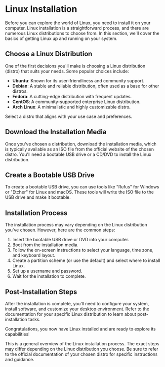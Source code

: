 # Linux Installation

Before you can explore the world of Linux, you need to install it on your computer. Linux installation is a straightforward process, and there are numerous Linux distributions to choose from. In this section, we'll cover the basics of getting Linux up and running on your system.

## Choose a Linux Distribution

One of the first decisions you'll make is choosing a Linux distribution (distro) that suits your needs. Some popular choices include:

- **Ubuntu**: Known for its user-friendliness and community support.
- **Debian**: A stable and reliable distribution, often used as a base for other distros.
- **Fedora**: A cutting-edge distribution with frequent updates.
- **CentOS**: A community-supported enterprise Linux distribution.
- **Arch Linux**: A minimalistic and highly customizable distro.

Select a distro that aligns with your use case and preferences.

## Download the Installation Media

Once you've chosen a distribution, download the installation media, which is typically available as an ISO file from the official website of the chosen distro. You'll need a bootable USB drive or a CD/DVD to install the Linux distribution.

## Create a Bootable USB Drive

To create a bootable USB drive, you can use tools like "Rufus" for Windows or "Etcher" for Linux and macOS. These tools will write the ISO file to the USB drive and make it bootable.

## Installation Process

The installation process may vary depending on the Linux distribution you've chosen. However, here are the common steps:

1. Insert the bootable USB drive or DVD into your computer.
2. Boot from the installation media.
3. Follow the on-screen instructions to select your language, time zone, and keyboard layout.
4. Create a partition scheme (or use the default) and select where to install Linux.
5. Set up a username and password.
6. Wait for the installation to complete.

## Post-Installation Steps

After the installation is complete, you'll need to configure your system, install software, and customize your desktop environment. Refer to the documentation for your specific Linux distribution to learn about post-installation tasks.

Congratulations, you now have Linux installed and are ready to explore its capabilities!

This is a general overview of the Linux installation process. The exact steps may differ depending on the Linux distribution you choose. Be sure to refer to the official documentation of your chosen distro for specific instructions and guidance.
